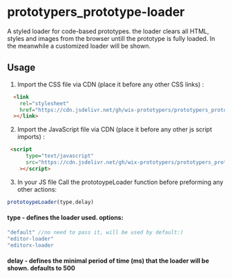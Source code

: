 # prototypers_prototype-loader

A styled loader for code-based prototypes. the loader clears all HTML, styles and images from the browser untill the prototype is fully loaded. In the meanwhile a customized loader will be shown.
## Usage
1. Import the CSS file via CDN (place it before any other CSS links) :
```HTML
  <link
    rel="stylesheet"
    href="https://cdn.jsdelivr.net/gh/wix-prototypers/prototypers_prototype-loader-preview@0.14/style.css"
  ></link>
```
2. Import the JavaScript file via CDN (place it before any other js script imports) :
```HTML
 <script
      type="text/javascript"
      src="https://cdn.jsdelivr.net/gh/wix-prototypers/prototypers_prototype-loader-preview@latest/loader.js"
    ></script>
```
3. In your JS file Call the prototoypeLoader function before preforming any other actions:

```Javascript
prototoypeLoader(type,delay)
```
#### type - defines the loader used. options:
```Javascript
"default" //no need to pass it, will be used by default:)
"editor-loader"
"editorx-loader
```
#### delay - defines the minimal period of time (ms) that the loader will be shown. defaults to 500
